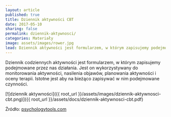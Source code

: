 ```yaml
---
layout: article
published: true
title: Dziennik aktywności CBT
date: 2017-05-10
sharing: false
permalink: dziennik-aktywnosci/
categories: Materiały
image: assets/images/rower.jpg
lead: Dziennik aktywności jest formularzem, w którym zapisujemy podejmowane przez nas działania
---
```


Dziennik codziennych aktywności jest formularzem, w którym zapisujemy podejmowane przez nas
działania. Jest on wykorzystywany do monitorowania aktywności, nasilenia objawów, planowania
aktywności i oceny terapii. Istotne jest aby na bieżąco zapisywać w nim podejmowane czynności.

[![dziennik aktywności]({{ root_url }}/assets/images/dziennik-aktywnosci-cbt.png)]({{ root_url }}/assets/docs/dziennik-aktywnosci-cbt.pdf)

Źródło: [psychologytools.com](https://psychologytools.com)
